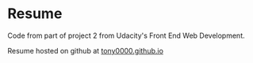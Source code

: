 Resume
==================

Code from part of project 2 from Udacity's Front End Web Development.

Resume hosted on github at [tony0000.github.io](https://tony0000.github.io/)
